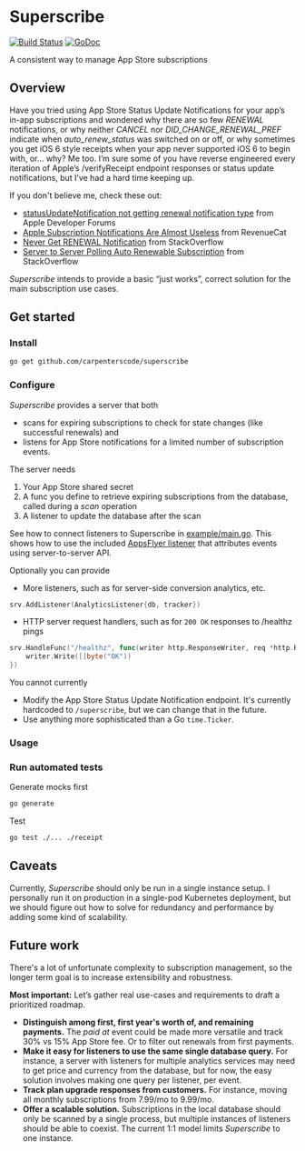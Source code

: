 # Superscribe

[![Build Status](https://travis-ci.org/carpenterscode/superscribe.svg?branch=master)](https://travis-ci.org/carpenterscode/superscribe)
[![GoDoc](https://godoc.org/github.com/carpenterscode/superscribe?status.svg)](https://godoc.org/github.com/carpenterscode/superscribe)

A consistent way to manage App Store subscriptions

## Overview

Have you tried using App Store Status Update Notifications for your app’s in-app subscriptions
and wondered why there are so few _RENEWAL_ notifications, or why neither _CANCEL_ nor
_DID_CHANGE_RENEWAL_PREF_ indicate when _auto_renew_status_ was switched on or off,
or why sometimes you get iOS 6 style receipts when your app never supported iOS 6 to begin with,
or… why? Me too. I’m sure some of you have reverse engineered every iteration of Apple’s
/verifyReceipt endpoint responses or status update notifications, but I’ve had a hard time keeping
up.

If you don't believe me, check these out:

- [statusUpdateNotification not getting renewal notification type](https://forums.developer.apple.com/message/283579#283579) from Apple Developer Forums
- [Apple Subscription Notifications Are Almost Useless](https://www.revenuecat.com/2018/09/24/apple-subscription-notifications-are-almost-useless) from RevenueCat
- [Never Get RENEWAL Notification](https://stackoverflow.com/q/48049771/5477264) from StackOverflow
- [Server to Server Polling Auto Renewable Subscription](https://stackoverflow.com/q/50947948/5477264) from StackOverflow

_Superscribe_ intends to provide a basic “just works”, correct solution for the main
subscription use cases.

## Get started

### Install

```sh
go get github.com/carpenterscode/superscribe
```

### Configure

_Superscribe_ provides a server that both

- scans for expiring subscriptions to check for state changes (like successful renewals) and
- listens for App Store notifications for a limited number of subscription events.

The server needs

1.  Your App Store shared secret
2.  A func you define to retrieve expiring subscriptions from the database, called during a _scan_
    operation
3.  A listener to update the database after the scan

See how to connect listeners to Superscribe in [example/main.go](examples/main.go). This shows how
to use the included [AppsFlyer listener](listener/appsflyer.go) that attributes events using
server-to-server API.

Optionally you can provide

- More listeners, such as for server-side conversion analytics, etc.

```go
srv.AddListener(AnalyticsListener{db, tracker})
```

- HTTP server request handlers, such as for `200 OK` responses to /healthz pings

```go
srv.HandleFunc("/healthz", func(writer http.ResponseWriter, req *http.Request) {
	writer.Write([]byte("OK"))
})
```

You cannot currently

- Modify the App Store Status Update Notification endpoint. It's currently hardcoded to
  `/superscribe`, but we can change that in the future.
- Use anything more sophisticated than a Go `time.Ticker`.

### Usage

### Run automated tests

Generate mocks first

```sh
go generate
```

Test

```sh
go test ./... ./receipt
```

## Caveats

Currently, _Superscribe_ should only be run in a single instance setup. I personally run it on
production in a single-pod Kubernetes deployment, but we should figure out how to solve for
redundancy and performance by adding some kind of scalability.

## Future work

There's a lot of unfortunate complexity to subscription management, so the longer term goal is to
increase extensibility and robustness.

**Most important:** Let’s gather real use-cases and requirements to draft a prioritized roadmap.

- **Distinguish among first, first year's worth of, and remaining payments.** The _paid at_ event
  could be made more versatile and track 30% vs 15% App Store fee. Or to filter out renewals from
  first payments.
- **Make it easy for listeners to use the same single database query.** For instance, a server with
  listeners for multiple analytics services may need to get price and currency from the database,
  but for now, the easy solution involves making one query per listener, per event.
- **Track plan upgrade responses from customers.** For instance, moving all monthly subscriptions
  from 7.99/mo to 9.99/mo.
- **Offer a scalable solution.** Subscriptions in the local database should only be scanned by a
  single process, but multiple instances of listeners should be able to coexist. The current 1:1
  model limits _Superscribe_ to one instance.
